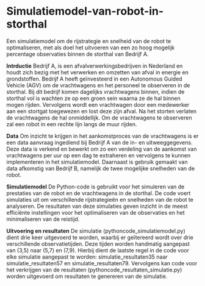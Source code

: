 # Simulatiemodel-van-robot-in-storthal
Een simulatiemodel om de rijstrategie en snelheid van de robot te optimaliseren, met als doel het uitvoeren van een zo hoog mogelijk percentage observaties binnen de storthal van Bedrijf A.

**Intrductie**
Bedrijf A, is een afvalverwerkingsbedrijven in Nederland en houdt zich bezig met het verwerken en omzetten van afval in energie en grondstoffen. Bedrijf A heeft geïnvesteerd in een Autonomous Guided Vehicle (AGV) om de vrachtwagens en het personeel te observeren in de storthal. Bij dit bedrijf komen dagelijks vrachtwagens binnen, indien de storthal vol is wachten ze op een groen sein waarna ze de hal binnen mogen rijden. Vervolgens wordt een vrachtwagen door een medewerker aan een stortgat toegewezen en lost deze zijn afval. Na het storten verlaten de vrachtwagens de hal onmiddellijk. Om de vrachtwagens te observeren zal een robot in een rechte lijn langs de muur rijden.

**Data**
Om inzicht te krijgen in het aankomstproces van de vrachtwagens is er een data aanvraag ingediend bij Bedrijf A van de in- en uitweeggegevens. Deze data is verkend en bewerkt om zo een verdeling van de aankomst van vrachtwagens per uur op een dag te extraheren en vervolgens te kunnen implementeren in het simulatiemodel. Daarnaast is gebruik gemaakt van data afkomstig van Bedrijf B, namelijk de twee mogelijke snelheden van de robot.

**Simulatiemodel**
De Python-code is gebruikt voor het simuleren van de prestaties van de robot en de vrachtwagens in de storthal. De code voert simulaties uit om verschillende rijstrategieën en snelheden van de robot te analyseren. De resultaten van deze simulaties geven inzicht in de meest efficiënte instellingen voor het optimaliseren van de observaties en het minimaliseren van de reistijd. 

**Uitvoering en resultaten**
De simulatie (pythoncode_simulatiemodel.py) dient drie keer uitgevoerd te worden, waarbij er geïtereerd wordt over drie verschillende observatietijden. Deze tijden worden handmatig aangepast van (3,5) naar (5,7) en (7,9). Hierbij dient de laatste regel in de code voor elke simulatie aangepast te worden: simulatie_resultaten35 naar simulatie_resultaten57 en simulatie_resultaten79. Vervolgens kan code voor het verkrijgen van de resultaten (pythoncode_resultaten_simulatie.py) worden uitgevoerd om resultaten te genereren van de simulatie.
